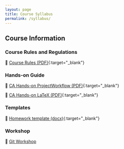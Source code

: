 ```yaml
---
layout: page
title: Course Syllabus
permalink: /syllabus/
---
```


## Course Information

### Course Rules and Regulations
📄 [Course Rules (PDF)](/assets/pdfs/course-rules.pdf){:target="_blank"}

### Hands-on Guide
📄 [CA Hands-on ProjectWorkflow (PDF)](/assets/pdfs/CodeSystem.pdf){:target="_blank"}

📄 [CA Hands-on LaTeX (PDF)](/assets/pdfs/Latex.pdf){:target="_blank"}

### Templates
📄 [Homework template (docx)](/assets/pdfs/SN_HW_Template.docx){:target="_blank"}


### Workshop
🎥 [Git Workshop](https://drive.google.com/file/d/1Hp4pPCfRq4uwiBRxm-DL8C3g_XHt1-ug/view?usp=sharing)